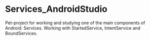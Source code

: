 # Services_AndroidStudio 
Pet-project for working and studying one of the main components of Android: Services. Working with StartedService, IntentService and BoundServices.
